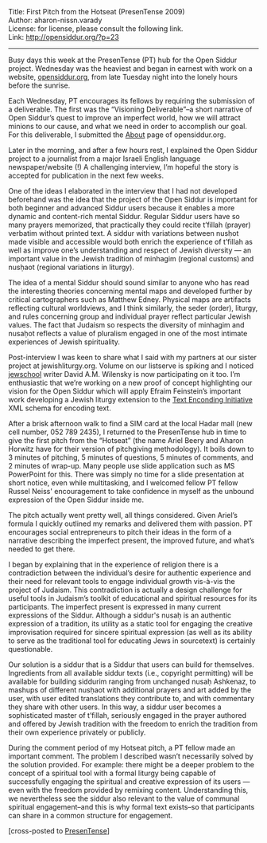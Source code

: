 <html>
<head></head>
<body>
Title: First Pitch from the Hotseat (PresenTense 2009)<br />
Author: aharon-nissn.varady<br />
License: for license, please consult the following link.<br />
Link: <a href="http://opensiddur.org/?p=23">http://opensiddur.org/?p=23</a>
<p />
<hr />

Busy days this week at the PresenTense (PT) hub for the Open Siddur project. Wednesday was the heaviest and began in earnest with work on a website, <a href="https://opensiddur.org">opensiddur.org</a>, from late Tuesday night into the lonely hours before the sunrise.

Each Wednesday, PT encourages its fellows by requiring the submission of a deliverable. The first was the “Visioning Deliverable”–a short narrative of Open Siddur’s quest to improve an imperfect world, how we will attract minions to our cause, and what we need in order to accomplish our goal. For this deliverable, I submitted the <a href="https://opensiddur.org">About</a> page of opensiddur.org.

Later in the morning, and after a few hours rest, I explained the Open Siddur project to a journalist from a major Israeli English language newspaper/website (!) A challenging interview, I’m hopeful the story is accepted for publication in the next few weeks.

One of the ideas I elaborated in the interview that I had not developed beforehand was the idea that the project of the Open Siddur is important for both beginner and advanced Siddur users because it enables a more dynamic and content-rich mental Siddur. Regular Siddur users have so many prayers memorized, that practically they could recite t’fillah (prayer) verbatim without printed text. A siddur with variations between nusḥot made visible and accessible would both enrich the experience of t’fillah as well as improve one’s understanding and respect of Jewish diversity — an important value in the Jewish tradition of minhagim (regional customs) and nusḥaot (regional variations in liturgy).

The idea of a mental Siddur should sound similar to anyone who has read the interesting theories concerning mental maps and developed further by critical cartographers such as Matthew Edney. Physical maps are artifacts reflecting cultural worldviews, and I think similarly, the seder (order), liturgy, and rules concerning group and individual prayer reflect particular Jewish values. The fact that Judaism so respects the diversity of minhagim and nusaḥot reflects a value of pluralism engaged in one of the most intimate experiences of Jewish spirituality.

Post-interview I was keen to share what I said with my partners at our sister project at jewishliturgy.org. Volume on our listserve is spiking and I noticed <a href="http://jewschool.com">jewschool</a> writer David A.M. Wilensky is now participating on it too. I’m enthusiastic that we’re working on a new proof of concept highlighting our vision for the Open Siddur which will apply Efraim Feinstein’s important work developing a Jewish liturgy extension to the <a href="http://www.tei-c.org/index.xml" target="_blank&quot;">Text Enconding Initiative</a> XML schema for encoding text.

After a brisk afternoon walk to find a SIM card at the local Hadar mall (new cell number, 052 789 2435), I returned to the PresenTense hub in time to give the first pitch from the “Hotseat” (the name Ariel Beery and Aharon Horwitz have for their version of pitchgiving methodology). It boils down to 3 minutes of pitching, 5 minutes of questions, 5 minutes of comments, and 2 minutes of wrap-up. Many people use slide application such as MS PowerPoint for this. There was simply no time for a slide presentation at short notice, even while multitasking, and I welcomed fellow PT fellow Russel Neiss' encouragement to take confidence in myself as the unbound expression of the Open Siddur inside me.

The pitch actually went pretty well, all things considered. Given Ariel’s formula I quickly outlined my remarks and delivered them with passion. PT encourages social entrepreneurs to pitch their ideas in the form of a narrative describing the imperfect present, the improved future, and what’s needed to get there.

I began by explaining that in the experience of religion there is a contradiction between the individual’s desire for authentic experience and their need for relevant tools to engage individual growth vis-à-vis the project of Judaism. This contradiction is actually a design challenge for useful tools in Judaism’s toolkit of educational and spiritual resources for its participants. The imperfect present is expressed in many current expressions of the Siddur. Although a siddur's nusaḥ is an authentic expression of a tradition, its utility as a static tool for engaging the creative improvisation required for sincere spiritual expression (as well as its ability to serve as the traditional tool for educating Jews in sourcetext) is certainly questionable.

Our solution is a siddur that is a Siddur that users can build for themselves. Ingredients from all available siddur texts (i.e., copyright permitting) will be available for building siddurim ranging from unchanged nusaḥ Ashkenaz, to mashups of different nusḥaot with additional prayers and art added by the user, with user edited translations they contribute to, and with commentary they share with other users. In this way, a siddur user becomes a sophisticated master of t’fillah, seriously engaged in the prayer authored and offered by Jewish tradition with the freedom to enrich the tradition from their own experience privately or publicly.

During the comment period of my Hotseat pitch, a PT fellow made an important comment. The problem I described wasn’t necessarily solved by the solution provided. For example: there might be a deeper problem to the concept of a spiritual tool with a formal liturgy being capable of successfully engaging the spiritual and creative expression of its users — even with the freedom provided by remixing content. Understanding this, we nevertheless see the siddur also relevant to the value of communal spiritual engagement–and this is why formal text exists–so that participants can share in a common structure for engagement.

[cross-posted to <a href="http://web.archive.org/web/20090626080826/http://www.presentense.org:80/node/604">PresenTense</a>]
</body>
</html>